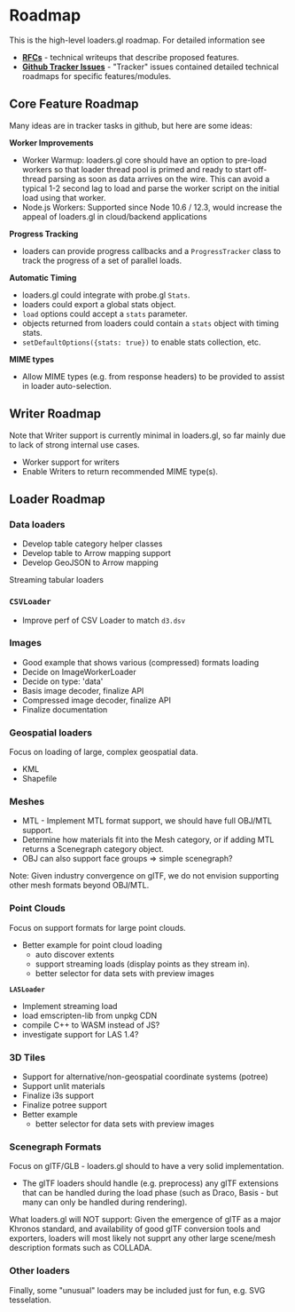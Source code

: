 # Roadmap

This is the high-level loaders.gl roadmap. For detailed information see

- **[RFCs](https://github.com/visgl/loaders.gl/tree/master/dev-docs/RFCs)** - technical writeups that describe proposed features.
- **[Github Tracker Issues](https://github.com/visgl/loaders.gl/issues?q=is%3Aissue+is%3Aopen+tracker)** - "Tracker" issues contained detailed technical roadmaps for specific features/modules.

## Core Feature Roadmap

Many ideas are in tracker tasks in github, but here are some ideas:

**Worker Improvements**

- Worker Warmup: loaders.gl core should have an option to pre-load workers so that loader thread pool is primed and ready to start off-thread parsing as soon as data arrives on the wire. This can avoid a typical 1-2 second lag to load and parse the worker script on the initial load using that worker.
- Node.js Workers: Supported since Node 10.6 / 12.3, would increase the appeal of loaders.gl in cloud/backend applications

**Progress Tracking**

- loaders can provide progress callbacks and a `ProgressTracker` class to track the progress of a set of parallel loads.

**Automatic Timing**

- loaders.gl could integrate with probe.gl `Stats`.
- loaders could export a global stats object.
- `load` options could accept a `stats` parameter.
- objects returned from loaders could contain a `stats` object with timing stats.
- `setDefaultOptions({stats: true})` to enable stats collection, etc.

**MIME types**

- Allow MIME types (e.g. from response headers) to be provided to assist in loader auto-selection.

## Writer Roadmap

Note that Writer support is currently minimal in loaders.gl, so far mainly due to lack of strong internal use cases.

- Worker support for writers
- Enable Writers to return recommended MIME type(s).

## Loader Roadmap

### Data loaders

- Develop table category helper classes
- Develop table to Arrow mapping support
- Develop GeoJSON to Arrow mapping

Streaming tabular loaders

### `CSVLoader`

- Improve perf of CSV Loader to match `d3.dsv`

### Images

- Good example that shows various (compressed) formats loading
- Decide on ImageWorkerLoader
- Decide on type: 'data'
- Basis image decoder, finalize API
- Compressed image decoder, finalize API
- Finalize documentation

### Geospatial loaders

Focus on loading of large, complex geospatial data.

- KML
- Shapefile

### Meshes

- MTL - Implement MTL format support, we should have full OBJ/MTL support.
- Determine how materials fit into the Mesh category, or if adding MTL returns a Scenegraph category object.
- OBJ can also support face groups => simple scenegraph?

Note: Given industry convergence on glTF, we do not envision supporting other mesh formats beyond OBJ/MTL.

### Point Clouds

Focus on support formats for large point clouds.

- Better example for point cloud loading
  - auto discover extents
  - support streaming loads (display points as they stream in).
  - better selector for data sets with preview images

**`LASLoader`**

- Implement streaming load
- load emscripten-lib from unpkg CDN
- compile C++ to WASM instead of JS?
- investigate support for LAS 1.4?

### 3D Tiles

- Support for alternative/non-geospatial coordinate systems (potree)
- Support unlit materials
- Finalize i3s support
- Finalize potree support
- Better example
  - better selector for data sets with preview images

### Scenegraph Formats

Focus on glTF/GLB - loaders.gl should to have a very solid implementation.

- The glTF loaders should handle (e.g. preprocess) any glTF extensions that can be handled during the load phase (such as Draco, Basis - but many can only be handled during rendering).

What loaders.gl will NOT support: Given the emergence of glTF as a major Khronos standard, and availability of good glTF conversion tools and exporters, loaders will most likely not supprt any other large scene/mesh description formats such as COLLADA.

### Other loaders

Finally, some "unusual" loaders may be included just for fun, e.g. SVG tesselation.
